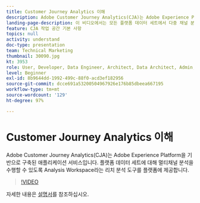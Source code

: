 ```yaml
---
title: Customer Journey Analytics 이해
description: Adobe Customer Journey Analytics(CJA)는 Adobe Experience Platform을 기반으로 구축된 애플리케이션 서비스입니다. 플랫폼 데이터 세트에 대해 멀티채널 분석을 수행할 수 있도록 Analysis Workspace라는 리치 분석 도구를 플랫폼에 제공합니다.
landing-page-description: 이 비디오에서는 모든 플랫폼 데이터 세트에서 다중 채널 분석을 수행하는 방법을 알아볼 수 있습니다.
feature: CJA 작업 공간 기본 사항
topics: null
activity: understand
doc-type: presentation
team: Technical Marketing
thumbnail: 30090.jpg
kt: 3953
role: User, Developer, Data Engineer, Architect, Data Architect, Admin, Leader
level: Beginner
exl-id: 8b9644dd-1992-499c-88f0-acd3ef182956
source-git-commit: dcce691a53200504967926e176b85dbeea667195
workflow-type: tm+mt
source-wordcount: '129'
ht-degree: 97%

---
```


# Customer Journey Analytics 이해

Adobe Customer Journey Analytics(CJA)는 Adobe Experience Platform을 기반으로 구축된 애플리케이션 서비스입니다. 플랫폼 데이터 세트에 대해 멀티채널 분석을 수행할 수 있도록 Analysis Workspace라는 리치 분석 도구를 플랫폼에 제공합니다.

>[!VIDEO](https://video.tv.adobe.com/v/30090/?quality=12&enable10seconds=on&speedcontrol=on)

자세한 내용은 [설명서](https://docs.adobe.com/content/help/ko-KR/analytics-platform/using/cja-landing.html)를 참조하십시오.
